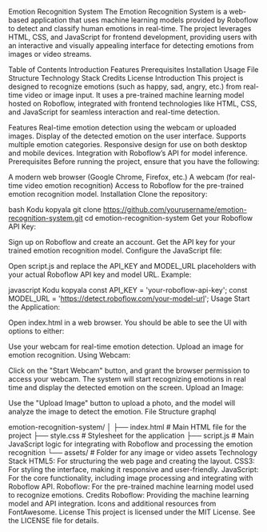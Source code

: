 Emotion Recognition System
The Emotion Recognition System is a web-based application that uses machine learning models provided by Roboflow to detect and classify human emotions in real-time. The project leverages HTML, CSS, and JavaScript for frontend development, providing users with an interactive and visually appealing interface for detecting emotions from images or video streams.

Table of Contents
Introduction
Features
Prerequisites
Installation
Usage
File Structure
Technology Stack
Credits
License
Introduction
This project is designed to recognize emotions (such as happy, sad, angry, etc.) from real-time video or image input. It uses a pre-trained machine learning model hosted on Roboflow, integrated with frontend technologies like HTML, CSS, and JavaScript for seamless interaction and real-time detection.

Features
Real-time emotion detection using the webcam or uploaded images.
Display of the detected emotion on the user interface.
Supports multiple emotion categories.
Responsive design for use on both desktop and mobile devices.
Integration with Roboflow’s API for model inference.
Prerequisites
Before running the project, ensure that you have the following:

A modern web browser (Google Chrome, Firefox, etc.)
A webcam (for real-time video emotion recognition)
Access to Roboflow for the pre-trained emotion recognition model.
Installation
Clone the repository:

bash
Kodu kopyala
git clone https://github.com/yourusername/emotion-recognition-system.git
cd emotion-recognition-system
Get your Roboflow API Key:

Sign up on Roboflow and create an account.
Get the API key for your trained emotion recognition model.
Configure the JavaScript file:

Open script.js and replace the API_KEY and MODEL_URL placeholders with your actual Roboflow API key and model URL.
Example:

javascript
Kodu kopyala
const API_KEY = 'your-roboflow-api-key';
const MODEL_URL = 'https://detect.roboflow.com/your-model-url';
Usage
Start the Application:

Open index.html in a web browser. You should be able to see the UI with options to either:

Use your webcam for real-time emotion detection.
Upload an image for emotion recognition.
Using Webcam:

Click on the "Start Webcam" button, and grant the browser permission to access your webcam.
The system will start recognizing emotions in real time and display the detected emotion on the screen.
Upload an Image:

Use the "Upload Image" button to upload a photo, and the model will analyze the image to detect the emotion.
File Structure
graphql

emotion-recognition-system/
│
├── index.html        # Main HTML file for the project
├── style.css         # Stylesheet for the application
├── script.js         # Main JavaScript logic for integrating with Roboflow and processing the emotion recognition
└── assets/           # Folder for any image or video assets
Technology Stack
HTML5: For structuring the web page and creating the layout.
CSS3: For styling the interface, making it responsive and user-friendly.
JavaScript: For the core functionality, including image processing and integrating with Roboflow API.
Roboflow: For the pre-trained machine learning model used to recognize emotions.
Credits
Roboflow: Providing the machine learning model and API integration.
Icons and additional resources from FontAwesome.
License
This project is licensed under the MIT License. See the LICENSE file for details.


